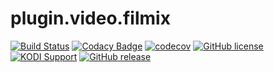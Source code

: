 # plugin.video.filmix

[![Build Status](https://img.shields.io/travis/vlmaksime/plugin.video.filmix/develop.svg)](https://travis-ci.org/vlmaksime/plugin.video.filmix)
[![Codacy Badge](https://img.shields.io/codacy/grade/22c299cda4324dbbbb051df27eccc93b/develop.svg)](https://www.codacy.com/app/vlmaksime/plugin.video.filmix)
[![codecov](https://img.shields.io/codecov/c/github/vlmaksime/plugin.video.filmix/develop.svg)](https://codecov.io/gh/vlmaksime/plugin.video.filmix/branch/develop)
[![GitHub license](https://img.shields.io/github/license/vlmaksime/plugin.video.filmix.svg)](https://github.com/vlmaksime/plugin.video.filmix/blob/master/LICENSE)
[![KODI Support](https://img.shields.io/badge/KODI-14%2B-yellowgreen.svg)](https://kodi.tv/)
[![GitHub release](https://img.shields.io/github/release/vlmaksime/plugin.video.filmix.svg)](https://github.com/vlmaksime/plugin.video.filmix/releases)

